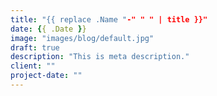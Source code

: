 ```yaml
---
title: "{{ replace .Name "-" " " | title }}"
date: {{ .Date }}
image: "images/blog/default.jpg"
draft: true
description: "This is meta description."
client: ""
project-date: ""
---
```

